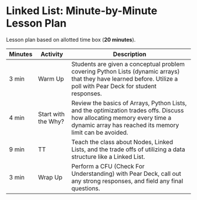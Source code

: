 # Linked List: Minute-by-Minute Lesson Plan
Lesson plan based on allotted time box (**20 minutes**).

|Minutes   | Activity  	|   Description |
|---	|---	|---	
| 3 min 	|  Warm Up  	|  Students are given a conceptual problem covering Python Lists (dynamic arrays) that they have learned before. Utilize a poll with Pear Deck for student responses. |
|  4 min 	|  Start with the Why?	|  Review the basics of Arrays, Python Lists, and the optimization trades offs. Discuss how allocating memory every time a dynamic array has reached its memory limit can be avoided. |
| 9 min | TT | Teach the class about Nodes, Linked Lists, and the trade offs of utilizing a data structure like a Linked List. |
| 3 min | Wrap Up | Perform a CFU (Check For Understanding) with Pear Deck, call out any strong responses, and field any final questions. |
